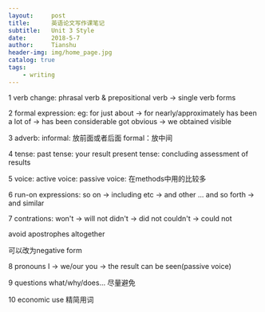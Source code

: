 ```yaml
---
layout:     post
title:      英语论文写作课笔记
subtitle:   Unit 3 Style
date:       2018-5-7
author:     Tianshu
header-img: img/home_page.jpg
catalog: true
tags:
    - writing
---
```


1 verb change:
phrasal verb & prepositional verb   ->  single verb forms

2 formal expression:
eg: for just about -> for nearly/approximately
has been a lot of -> has been considerable
got obvious -> we obtained visible

3 adverb:
informal: 放前面或者后面
formal：放中间

4 tense:
past tense: your result
present tense: concluding assessment of results

5 voice:
active voice:
passive voice: 在methods中用的比较多

6 run-on expressions:
so on  ->  including
etc    ->  and other ...
and so forth  ->  and similar

7 contrations:
won't -> will not
didn't -> did not
couldn't -> could not

avoid apostrophes altogether

可以改为negative form

8 pronouns
I -> we/our
you -> the result can be seen(passive voice)

9 questions
what/why/does... 尽量避免

10 economic use
精简用词


